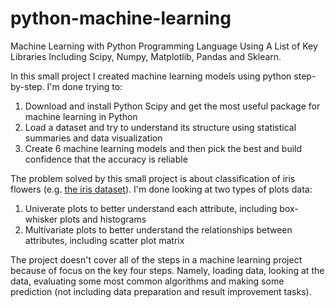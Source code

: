 # python-machine-learning
Machine Learning with Python Programming Language Using A List of Key Libraries Including Scipy, Numpy, Matplotlib, Pandas and Sklearn.

In this small project I created machine learning models using python step-by-step. I'm done trying to:

1. Download and install Python Scipy and get the most useful package for machine learning in Python
2. Load a dataset and try to understand its structure using statistical summaries and data visualization
3. Create 6 machine learning models and then pick the best and build confidence that the accuracy is reliable

The problem solved by this small project is about classification of iris flowers (e.g. <a href="https://archive.ics.uci.edu/ml/datasets/Iris" target="_blank">the iris dataset</a>). I'm done looking at two types of plots data:

1. Univerate plots to better understand each attribute, including box-whisker plots and histograms
2. Multivariate plots to better understand the relationships between attributes, including scatter plot matrix


The project doesn't cover all of the steps in a machine learning project because of focus on the key four steps. Namely, loading data, looking at the data, evaluating some most common algorithms and making some prediction (not including data preparation and result improvement tasks).
